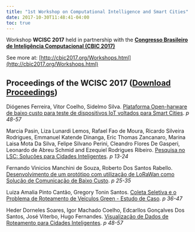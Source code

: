 ```yaml
---
title: "1st Workshop on Computational Intelligence and Smart Cities"
date: 2017-10-30T11:48:41-04:00
toc: true
---
```

Workshop **WCISC 2017** held in partnership with the **[Congresso Brasileiro de Inteligência Computacional (CBIC 2017)](http://cbic2017.org/index.html)**

See more at: [http://cbic2017.org/Workshops.html](http://cbic2017.org/Workshops.html)

## Proceedings of the WCISC 2017 ([Download Proceedings](proceedings-wcisc2017.pdf))

Diógenes Ferreira, Vitor Coelho, Sidelmo Silva.
[Plataforma Open-harware de baixo custo para teste de dispositivos IoT voltados para Smart Cities](/wcisc2017/CBIC2017-WCISC_paper_1.pdf). *p 48-57*

Marcia Pasin, Liza Lunardi Lemos, Rafael Fao de Moura, Ricardo Silveira Rodrigues, Emmanuel Katende Dinanga, Eric Thomas Zancanaro, Marina Laisa Mota Da Silva, Felipe Silvano Perini, Cleandro Flores De Gasperi, Leonardo de Abreu Schmid and Ezequiel Rodrigues Ribeiro.
[Pesquisa no LSC: Soluções para Cidades Inteligentes](/wcisc2017/CBIC2017-WCISC_paper_1.pdf). *p 13-24*

Fernando Vinicios Manchini de Souza, Roberto Dos Santos Rabello.
[Desenvolvimento de um protótipo com utilização de LoRaWan como Solução de Comunicação de Baixo Custo](/wcisc2017/CBIC2017-WCISC_paper_1.pdf). *p 25-35*

Luiza Amalia Pinto Cantão, Gregory Tonin Santos.
[Coleta Seletiva e o Problema de Roteamento de Veículos Green - Estudo de Caso](/wcisc2017/CBIC2017-WCISC_paper_1.pdf). *p 36-47*

Heder Dorneles Soares, Igor Machado Coelho, Edcarllos Gonçalves Dos Santos, José Viterbo, Hugo Fernandes.
[Visualização de Dados de Roteamento para Cidades Inteligentes](/wcisc2017/CBIC2017-WCISC_paper_1.pdf). *p 48-57*
